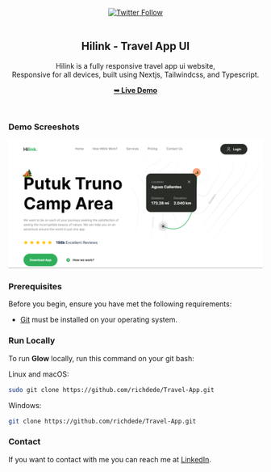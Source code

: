 <div align="center">
  
[![Twitter Follow](https://img.shields.io/twitter/follow/iamt_toby?style=social)](https://twitter.com/intent/follow?screen_name=iamt_toby)
  <br />
  <br />

  <h2 align="center">Hilink - Travel App UI </h2>

  Hilink is a fully responsive travel app ui website, <br />Responsive for all devices, built using Nextjs, Tailwindcss, and Typescript.

  <a href="https://glow-mocha.vercel.app/"><strong>➥ Live Demo</strong></a>

</div>

<br />

### Demo Screeshots

![Hilink Desktop Demo](./thumbnail.png "Desktop Demo")

### Prerequisites

Before you begin, ensure you have met the following requirements:

* [Git](https://git-scm.com/downloads "Download Git") must be installed on your operating system.

### Run Locally

To run **Glow** locally, run this command on your git bash:

Linux and macOS:

```bash
sudo git clone https://github.com/richdede/Travel-App.git
```

Windows:

```bash
git clone https://github.com/richdede/Travel-App.git
```

### Contact

If you want to contact with me you can reach me at [LinkedIn](https://www.linkedin.com/in/dee-prince-dede-970913217/).